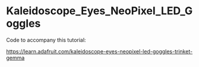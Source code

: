 # Kaleidoscope_Eyes_NeoPixel_LED_Goggles

Code to accompany this tutorial:

https://learn.adafruit.com/kaleidoscope-eyes-neopixel-led-goggles-trinket-gemma
